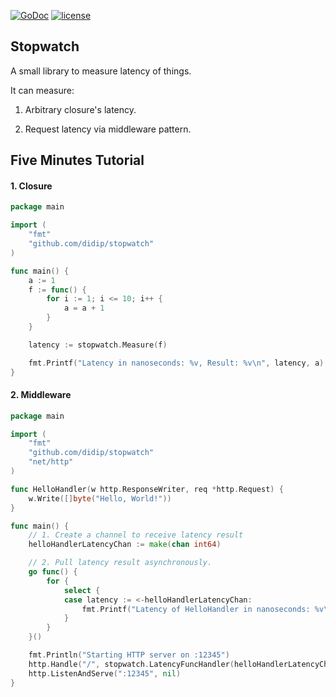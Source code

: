 [![GoDoc](https://godoc.org/github.com/didip/stopwatch?status.svg)](http://godoc.org/github.com/didip/stopwatch)
[![license](http://img.shields.io/badge/license-MIT-red.svg?style=flat)](https://raw.githubusercontent.com/didip/stopwatch/master/LICENSE)

## Stopwatch

A small library to measure latency of things.

It can measure:

1. Arbitrary closure's latency.

2. Request latency via middleware pattern.


## Five Minutes Tutorial

#### 1. Closure
```go
package main

import (
    "fmt"
    "github.com/didip/stopwatch"
)

func main() {
    a := 1
    f := func() {
        for i := 1; i <= 10; i++ {
            a = a + 1
        }
    }

    latency := stopwatch.Measure(f)

    fmt.Printf("Latency in nanoseconds: %v, Result: %v\n", latency, a)
}
```

#### 2. Middleware
```go
package main

import (
    "fmt"
    "github.com/didip/stopwatch"
    "net/http"
)

func HelloHandler(w http.ResponseWriter, req *http.Request) {
    w.Write([]byte("Hello, World!"))
}

func main() {
    // 1. Create a channel to receive latency result
    helloHandlerLatencyChan := make(chan int64)

    // 2. Pull latency result asynchronously.
    go func() {
        for {
            select {
            case latency := <-helloHandlerLatencyChan:
                fmt.Printf("Latency of HelloHandler in nanoseconds: %v\n", latency)
            }
        }
    }()

    fmt.Println("Starting HTTP server on :12345")
    http.Handle("/", stopwatch.LatencyFuncHandler(helloHandlerLatencyChan, HelloHandler))
    http.ListenAndServe(":12345", nil)
}
```
